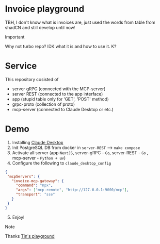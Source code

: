 # Invoice playground

TBH, I don't know what is invoices are, just used the words from table from shadCN and still develop until now!

> [!IMPORTANT]
> Why not turbo repo? IDK what it is and how to use it. K?

# Service

This repository cosisted of 
 - server gRPC (connected with the MCP-server)
 - server REST (connected to the app interface)
 - app (stupid table only for 'GET', 'POST' method)
 - grpc-proto (collection of proto)
 - mcp-server (connected to Claude Desktop or etc.)

# Demo
 1. Installing [Claude Desktop](https://claude.ai/download)
 2. Init PostgreSQL DB from docker in `server-REST` --> `make compose`
 3. Activate all server (app `NextJS`, server-gRPC - `Go`, server-REST - `Go` , mcp-server - `Python + uv`)
 4. Configure the following to `claude_desktop_config`
 ```json
{
  "mcpServers": {
    "invoice-mcp-gateway": {
      "command": "npx",
      "args": ["mcp-remote", "http://127.0.0.1:9000/mcp"],
      "transport": "sse"
    }
  }
}
 ```
 5. Enjoy!

> [!NOTE] 
> Thanks [Tin's playground](https://github.com/tin2003tin/mcp-playground)
